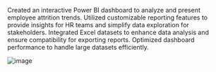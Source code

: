Created an interactive Power BI dashboard to analyze and present employee attrition trends.
Utilized customizable reporting features to provide insights for HR teams and simplify data exploration for stakeholders.
Integrated Excel datasets to enhance data analysis and ensure compatibility for exporting reports.
Optimized dashboard performance to handle large datasets efficiently.

![image](https://github.com/user-attachments/assets/66c266e6-49dd-4183-b1fc-fb1accfce97f)
